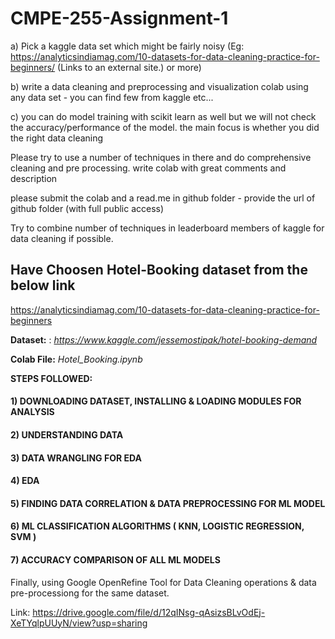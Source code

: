 # CMPE-255-Assignment-1

a) Pick a kaggle data set which might be fairly noisy (Eg: https://analyticsindiamag.com/10-datasets-for-data-cleaning-practice-for-beginners/ (Links to an external site.) or more)

b) write a data cleaning and preprocessing  and visualization colab using any data set - you can find few from kaggle  etc...

c) you can do model training with scikit learn as well but we will not check the accuracy/performance of the model. the main focus is whether you did the right data 
cleaning

Please try to use a number of techniques in there and do comprehensive cleaning and pre processing. write colab with great comments and description 

please submit the colab and a read.me in github folder - provide the url of github folder (with full public access)

Try to combine number of techniques in leaderboard members of kaggle for data cleaning if possible. 

## Have Choosen Hotel-Booking dataset from the below link
 https://analyticsindiamag.com/10-datasets-for-data-cleaning-practice-for-beginners
 
**Dataset:** : _https://www.kaggle.com/jessemostipak/hotel-booking-demand_

**Colab File:** _Hotel_Booking.ipynb_

**STEPS FOLLOWED:**

#### 1) DOWNLOADING DATASET, INSTALLING & LOADING MODULES FOR ANALYSIS

#### 2) UNDERSTANDING DATA

#### 3) DATA WRANGLING FOR EDA

#### 4) EDA

#### 5) FINDING DATA CORRELATION & DATA PREPROCESSING FOR ML MODEL

#### 6) ML CLASSIFICATION ALGORITHMS ( KNN, LOGISTIC REGRESSION, SVM )

#### 7) ACCURACY COMPARISON OF ALL ML MODELS

Finally, using Google OpenRefine Tool for Data Cleaning operations &  data pre-processiong for the same dataset.

Link: https://drive.google.com/file/d/12qINsg-qAsizsBLvOdEj-XeTYqlpUUyN/view?usp=sharing
